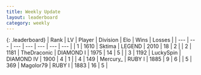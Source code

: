 ```yaml
---
title: Weekly Update
layout: leaderboard
category: weekly
---
```


{: .leaderboard}
| Rank | LV | Player | Division | Elo | Wins | Losses |
| --- | --- | --- | --- | --- | --- | --- |
| <span data-change="7">1</span> | 1610 | <span title="ID: 353063">Sktima</span> | LEGEND | <span data-change="-136">2010</span> | <span data-change="-229">18</span> | <span data-change="-115">2</span> |
| <span data-change="0">2</span> | 1181 | <span title="ID: 544310">TheDraconic</span> | DIAMOND I | <span data-change="-309">1975</span> | <span data-change="-496">14</span> | <span data-change="-148">5</span> |
| <span data-change="4">3</span> | 1192 | <span title="ID: 498412">LuckySpin</span> | DIAMOND IV | <span data-change="-254">1900</span> | <span data-change="-88">4</span> | <span data-change="-29">1</span> |
| <span data-change="1">4</span> | 149 | <span title="ID: 680422">Mercury_</span> | RUBY I | <span data-change="-277">1885</span> | <span data-change="-181">9</span> | <span data-change="-88">6</span> |
| <span data-change="57">5</span> | 369 | <span title="ID: 633660">Magolor79</span> | RUBY I | <span data-change="-127">1883</span> | <span data-change="-87">16</span> | <span data-change="-65">5</span> |